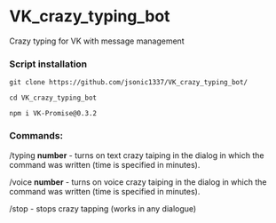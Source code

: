 # VK_crazy_typing_bot
Crazy typing for VK with message management
### Script installation
```
git clone https://github.com/jsonic1337/VK_crazy_typing_bot/

cd VK_crazy_typing_bot

npm i VK-Promise@0.3.2

```
### Commands:

/typing **number** - turns on text crazy taiping in the dialog in which the command was written (time is specified in minutes).

/voice **number** - turns on voice crazy taiping in the dialog in which the command was written (time is specified in minutes).

/stop -  stops crazy tapping (works in any dialogue)
